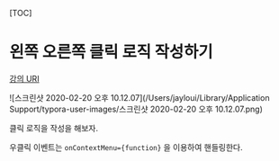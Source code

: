   [TOC]

# 왼쪽 오른쪽 클릭 로직 작성하기

[강의 URI](https://youtu.be/ShPSG3UmzkY?list=PLcqDmjxt30RtqbStQqk-eYMK8N-1SYIFn)



![스크린샷 2020-02-20 오후 10.12.07](/Users/jayloui/Library/Application Support/typora-user-images/스크린샷 2020-02-20 오후 10.12.07.png)

클릭 로직을 작성을 해보자.



우클릭 이벤트는 `onContextMenu={function}` 을 이용하여 핸들링한다.







